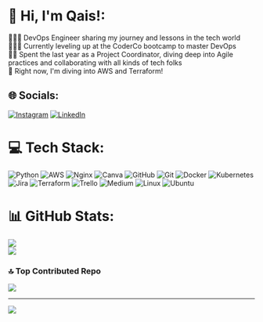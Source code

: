 # 👋 Hi, I'm Qais!:
👨🏻‍💻 DevOps Engineer sharing my journey and lessons in the tech world<br>👨🏻‍🎓 Currently leveling up at the CoderCo bootcamp to master DevOps<br>👷‍♂️ Spent the last year as a Project Coordinator, diving deep into Agile practices and collaborating with all kinds of tech folks<br>🚀 Right now, I'm diving into AWS and Terraform!


## 🌐 Socials:
[![Instagram](https://img.shields.io/badge/Instagram-%23E4405F.svg?logo=Instagram&logoColor=white)](https://instagram.com/qaisbey) [![LinkedIn](https://img.shields.io/badge/LinkedIn-%230077B5.svg?logo=linkedin&logoColor=white)](https://linkedin.com/in/qais-navaei) 

# 💻 Tech Stack:
![Python](https://img.shields.io/badge/python-3670A0?style=for-the-badge&logo=python&logoColor=ffdd54) ![AWS](https://img.shields.io/badge/AWS-%23FF9900.svg?style=for-the-badge&logo=amazon-aws&logoColor=white) ![Nginx](https://img.shields.io/badge/nginx-%23009639.svg?style=for-the-badge&logo=nginx&logoColor=white) ![Canva](https://img.shields.io/badge/Canva-%2300C4CC.svg?style=for-the-badge&logo=Canva&logoColor=white) ![GitHub](https://img.shields.io/badge/github-%23121011.svg?style=for-the-badge&logo=github&logoColor=white) ![Git](https://img.shields.io/badge/git-%23F05033.svg?style=for-the-badge&logo=git&logoColor=white) ![Docker](https://img.shields.io/badge/docker-%230db7ed.svg?style=for-the-badge&logo=docker&logoColor=white) ![Kubernetes](https://img.shields.io/badge/kubernetes-%23326ce5.svg?style=for-the-badge&logo=kubernetes&logoColor=white) ![Jira](https://img.shields.io/badge/jira-%230A0FFF.svg?style=for-the-badge&logo=jira&logoColor=white) ![Terraform](https://img.shields.io/badge/terraform-%235835CC.svg?style=for-the-badge&logo=terraform&logoColor=white) ![Trello](https://img.shields.io/badge/Trello-%23026AA7.svg?style=for-the-badge&logo=Trello&logoColor=white) ![Medium](https://img.shields.io/badge/Medium-12100E?style=for-the-badge&logo=medium&logoColor=white) ![Linux](https://img.shields.io/badge/Linux-FCC624?style=for-the-badge&logo=linux&logoColor=black) ![Ubuntu](https://img.shields.io/badge/Ubuntu-E95420?style=for-the-badge&logo=ubuntu&logoColor=white)
# 📊 GitHub Stats:
![](https://github-readme-stats.vercel.app/api?username=qais20&theme=gotham&hide_border=false&include_all_commits=false&count_private=false)<br/>
![](https://github-readme-streak-stats.herokuapp.com/?user=qais20&theme=gotham&hide_border=false)<br/>


### 🔝 Top Contributed Repo
![](https://github-contributor-stats.vercel.app/api?username=qais20&limit=5&theme=dark&combine_all_yearly_contributions=true)

---
[![](https://visitcount.itsvg.in/api?id=qais20&icon=0&color=3)](https://visitcount.itsvg.in)

<!-- Proudly created with GPRM ( https://gprm.itsvg.in ) -->
